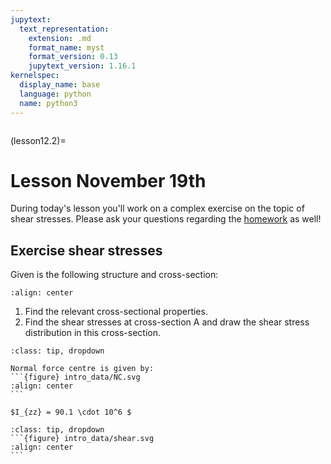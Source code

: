```yaml
---
jupytext:
  text_representation:
    extension: .md
    format_name: myst
    format_version: 0.13
    jupytext_version: 1.16.1
kernelspec:
  display_name: base
  language: python
  name: python3
---
```


```{index} Shear stresses; Class exercise for bending
```
(lesson12.2)=
# Lesson November 19th

During today's lesson you'll work on a complex exercise on the topic of shear stresses. Please ask your questions regarding the [homework](homework12.2) as well!

## Exercise shear stresses

Given is the following structure and cross-section:

```{figure} intro_data/struc.svg
:align: center
```

1. Find the relevant cross-sectional properties.
2. Find the shear stresses at cross-section $\text{A}$ and draw the shear stress distribution in this cross-section.

````{admonition} Solution assignment 1
:class: tip, dropdown

Normal force centre is given by:
```{figure} intro_data/NC.svg
:align: center
```

$I_{zz} = 90.1 \cdot 10^6 $

````

````{admonition} Solution assignment 2
:class: tip, dropdown
```{figure} intro_data/shear.svg
:align: center
```
````
